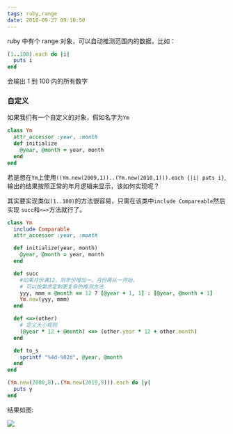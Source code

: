 ```yaml
---
tags: ruby,range
date: 2018-09-27 09:10:50
---
```


ruby 中有个 range 对象，可以自动推测范围内的数据，比如：

```ruby
(1..100).each do |i|
  puts i
end
```

会输出 1 到 100 内的所有数字

### 自定义

如果我们有一个自定义的对象，假如名字为`Ym`

```ruby
class Ym
  attr_accessor :year, :month
  def initialize
    @year, @month = year, month
  end
end
```

若是想在`Ym`上使用`((Ym.new(2009,1))..(Ym.new(2010,1))).each {|i| puts i}`,输出的结果按照正常的年月逻辑来显示，该如何实现呢？

其实要实现类似`(1..100)`的方法很容易，只需在该类中`include Compareable`然后实现 `succ`和`<=>`方法就行了。

```ruby
class Ym
  include Comparable
  attr_accessor :year, :month

  def initialize(year, month)
    @year, @month = year, month
  end

  def succ
    #如果月份满12，则年份增加一，月份再从一开始。
    # 可以按需求定制更复杂的推测方法
    yyy, mmm = @month == 12 ? [@year + 1, 1] : [@year, @month + 1]
    Ym.new(yyy, mmm)
  end

  def <=>(other)
    # 定义大小规则
    (@year * 12 + @month) <=> (other.year * 12 + other.month)
  end

  def to_s
    sprintf "%4d-%02d", @year, @month
  end
end

(Ym.new(2008,8)..(Ym.new(2019,9))).each do |y|
  puts y
end
```

结果如图:

![](http://ogbkru1bq.bkt.clouddn.com/1538011494.png)
